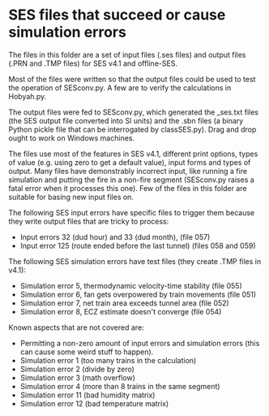 # SES files that succeed or cause simulation errors

The files in this folder are a set of input files (.ses files) and output files (.PRN and .TMP files) for SES v4.1 and offline-SES.

Most of the files were written so that the output files could be used to test the operation of SESconv.py.  A few are to verify the calculations in Hobyah.py.

The output files were fed to SESconv.py, which generated the _ses.txt files (the SES output file converted into SI units) and the .sbn files (a binary Python pickle file that can be interrogated by classSES.py).  Drag and drop ought to work on Windows machines.

The files use most of the features in SES v4.1, different print options, types of value (e.g. using zero to get a default value), input forms and types of output.  Many files have demonstrably incorrect input, like running a fire simulation and putting the fire in a non-fire segment (SESconv.py raises a fatal error when it processes this one).  Few of the files in this folder are suitable for basing new input files on.

The following SES input errors have specific files to trigger them because they write output files that are tricky to process:

* Input errors 32 (dud hour) and 33 (dud month), (file 057)
* Input error 125 (route ended before the last tunnel) (files 058 and 059)

The following SES simulation errors have test files (they create .TMP files in v4.1):

* Simulation error 5, thermodynamic velocity-time stability (file 055)
* Simulation error 6, fan gets overpowered by train movements (file 051)
* Simulation error 7, net train area exceeds tunnel area (file 052)
* Simulation error 8, ECZ estimate doesn't converge (file 054)

Known aspects that are not covered are:
* Permitting a non-zero amount of input errors and simulation errors (this can cause some weird stuff to happen).
* Simulation error 1 (too many trains in the calculation)
* Simulation error 2 (divide by zero)
* Simulation error 3 (math overflow)
* Simulation error 4 (more than 8 trains in the same segment)
* Simulation error 11 (bad humidity matrix)
* Simulation error 12 (bad temperature matrix)
